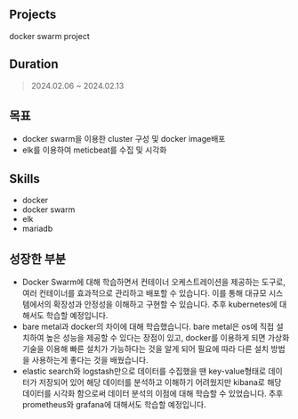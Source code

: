 ## Projects
docker swarm project

## Duration
> 2024.02.06 ~ 2024.02.13

## 목표
  - docker swarm을 이용한 cluster 구성 및 docker image배포
  - elk를 이용하여 meticbeat를 수집 및 시각화

## Skills
- docker
- docker swarm
- elk
- mariadb

## 성장한 부분
- Docker Swarm에 대해 학습하면서 컨테이너 오케스트레이션을 제공하는 도구로, 여러 컨테이너를 효과적으로 관리하고 배포할 수 있습니다. 이를 통해 대규모 시스템에서의 확장성과 안정성을 이해하고 구현할 수 있습니다. 추후 kubernetes에 대해서도 학습할 예정입니다.
- bare metal과 docker의 차이에 대해 학습했습니다. bare metal은 os에 직접 설치하여 높은 성능을 제공할 수 있다는 장점이 있고, docker를 이용하게 되면 가상화 기술을 이용해 빠른 설치가 가능하다는 것을 알게 되어 필요에 따라 다른 설치 방법을 사용하는게 좋다는 것을 배웠습니다.
- elastic search와 logstash만으로 데이터를 수집했을 땐 key-value형태로 데이터가 저장되어 있어 해당 데이터를 분석하고 이해하기 어려웠지만 kibana로 해당 데이터를 시각화 함으로써 데이터 분석의 이점에 대해 학습할 수 있었습니다. 추후 prometheus와 grafana에 대해서도 학습할 예정입니다.
